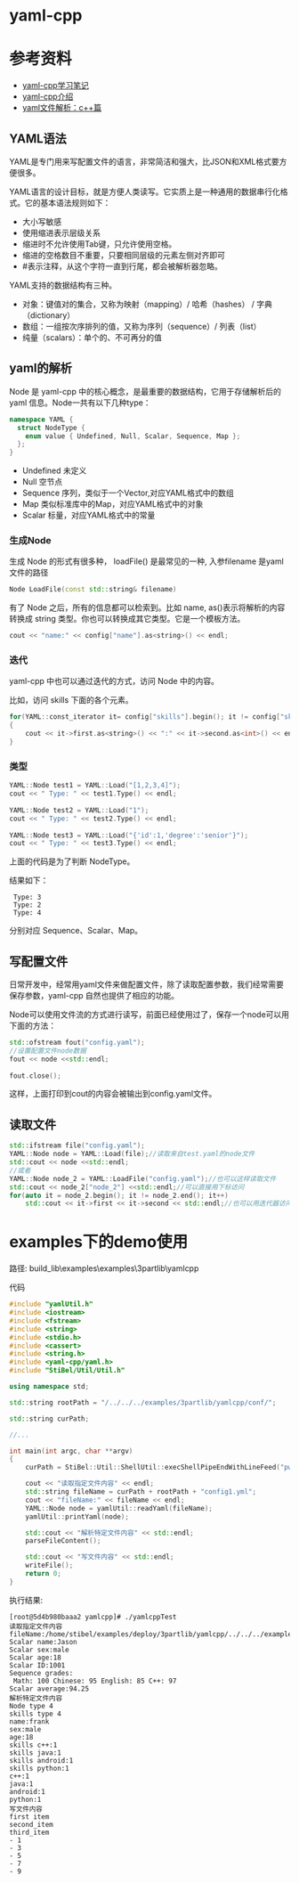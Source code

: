 # yaml-cpp

# 参考资料

* [yaml-cpp学习笔记](https://blog.csdn.net/weixin_43860854/article/details/109624576)
* [yaml-cpp介绍](https://blog.csdn.net/xhtchina/article/details/113868147)
* [yaml文件解析：c++篇](https://latelee.blog.csdn.net/article/details/111994720)

## YAML语法

YAML是专门用来写配置文件的语言，非常简洁和强大，比JSON和XML格式要方便很多。

YAML语言的设计目标，就是方便人类读写。它实质上是一种通用的数据串行化格式。它的基本语法规则如下：

* 大小写敏感
* 使用缩进表示层级关系
* 缩进时不允许使用Tab键，只允许使用空格。
* 缩进的空格数目不重要，只要相同层级的元素左侧对齐即可
* #表示注释，从这个字符一直到行尾，都会被解析器忽略。

YAML支持的数据结构有三种。

* 对象：键值对的集合，又称为映射（mapping）/ 哈希（hashes） / 字典（dictionary）
* 数组：一组按次序排列的值，又称为序列（sequence）/ 列表（list）
* 纯量（scalars）：单个的、不可再分的值

## yaml的解析

Node 是 yaml-cpp 中的核心概念，是最重要的数据结构，它用于存储解析后的 yaml 信息。Node一共有以下几种type：

```cpp
namespace YAML {
  struct NodeType {
    enum value { Undefined, Null, Scalar, Sequence, Map };
  };
}
```
* Undefined 未定义
* Null 空节点
* Sequence 序列，类似于一个Vector,对应YAML格式中的数组
* Map 类似标准库中的Map，对应YAML格式中的对象
* Scalar 标量，对应YAML格式中的常量

### 生成Node

生成 Node 的形式有很多种， loadFile() 是最常见的一种, 入参filename 是yaml文件的路径

```cpp
Node LoadFile(const std::string& filename)
```

有了 Node 之后，所有的信息都可以检索到。比如 name, as<string>()表示将解析的内容转换成 string 类型。你也可以转换成其它类型。它是一个模板方法。

```cpp
cout << "name:" << config["name"].as<string>() << endl;
```

### 迭代

yaml-cpp 中也可以通过迭代的方式，访问 Node 中的内容。

比如，访问 skills 下面的各个元素。
```c++
for(YAML::const_iterator it= config["skills"].begin(); it != config["skills"].end();++it)
{
    cout << it->first.as<string>() << ":" << it->second.as<int>() << endl;
}
```

### 类型


```cpp
YAML::Node test1 = YAML::Load("[1,2,3,4]");
cout << " Type: " << test1.Type() << endl;
 
YAML::Node test2 = YAML::Load("1");
cout << " Type: " << test2.Type() << endl;
 
YAML::Node test3 = YAML::Load("{'id':1,'degree':'senior'}");
cout << " Type: " << test3.Type() << endl;
```

上面的代码是为了判断 NodeType。

结果如下：
```
 Type: 3
 Type: 2
 Type: 4
```

分别对应 Sequence、Scalar、Map。


## 写配置文件

日常开发中，经常用yaml文件来做配置文件，除了读取配置参数，我们经常需要保存参数，yaml-cpp 自然也提供了相应的功能。

Node可以使用文件流的方式进行读写，前面已经使用过了，保存一个node可以用下面的方法：

```c++
std::ofstream fout("config.yaml");
//设置配置文件node数据
fout << node <<std::endl;
 
fout.close();
```

这样，上面打印到cout的内容会被输出到config.yaml文件。

## 读取文件

```cpp
std::ifstream file("config.yaml");
YAML::Node node = YAML::Load(file);//读取来自test.yaml的node文件
std::cout << node <<std::endl;
//或者
YAML::Node node_2 = YAML::LoadFile("config.yaml");//也可以这样读取文件
std::cout << node_2["node_2"] <<std::endl;//可以直接用下标访问
for(auto it = node_2.begin(); it != node_2.end(); it++)
    std::cout << it->first << it->second << std::endl;//也可以用迭代器访问
```

# examples下的demo使用

路径: build_lib\examples\examples\3partlib\yamlcpp

代码

```cpp
#include "yamlUtil.h"
#include <iostream>
#include <fstream>
#include <string>
#include <stdio.h>
#include <cassert>
#include <string.h>
#include <yaml-cpp/yaml.h>
#include "StiBel/Util/Util.h"

using namespace std;

std::string rootPath = "/../../../examples/3partlib/yamlcpp/conf/";

std::string curPath;

//...

int main(int argc, char **argv)
{
    curPath = StiBel::Util::ShellUtil::execShellPipeEndWithLineFeed("pwd");

    cout << "读取指定文件内容" << endl;
    std::string fileName = curPath + rootPath + "config1.yml";
    cout << "fileName:" << fileName << endl;
    YAML::Node node = yamlUtil::readYaml(fileName);
    yamlUtil::printYaml(node);

    std::cout << "解析特定文件内容" << std::endl;
    parseFileContent();

    std::cout << "写文件内容" << std::endl;
    writeFile();
    return 0;
}
```

执行结果:

```
[root@5d4b980baaa2 yamlcpp]# ./yamlcppTest
读取指定文件内容
fileName:/home/stibel/examples/deploy/3partlib/yamlcpp/../../../examples/3partlib/yamlcpp/conf/config1.yml
Scalar name:Jason
Scalar sex:male
Scalar age:18
Scalar ID:1001
Sequence grades:
 Math: 100 Chinese: 95 English: 85 C++: 97
Scalar average:94.25
解析特定文件内容
Node type 4
skills type 4
name:frank
sex:male
age:18
skills c++:1
skills java:1
skills android:1
skills python:1
c++:1
java:1
android:1
python:1
写文件内容
first item
second_item
third_item
- 1
- 3
- 5
- 7
- 9
```


